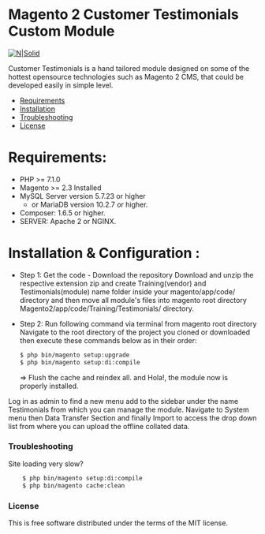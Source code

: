 # Magento 2 Customer Testimonials Custom Module

[![N|Solid](https://cldup.com/dTxpPi9lDf.thumb.png)](https://nodesource.com/products/nsolid)

Customer Testimonials is a hand tailored module designed on some of the hottest opensource technologies such as Magento 2 CMS, that could be developed easily in simple level.

  - [Requirements][RL1]
  - [Installation][IL1]
  - [Troubleshooting][TL1]
  - [License][LL1]

# Requirements:

- PHP >= 7.1.0
- Magento >= 2.3 Installed
- MySQL Server version 5.7.23 or higher
    -  or MariaDB version 10.2.7 or higher.
- Composer: 1.6.5 or higher.
- SERVER: Apache 2 or NGINX.


# Installation & Configuration :

- Step 1: Get the code - Download the repository
    Download and unzip the respective extension zip and create Training(vendor) and Testimonials(module) name folder inside your magento/app/code/ directory and then move all module's files into magento root directory Magento2/app/code/Training/Testimonials/ directory.

- Step 2: Run following command via terminal from magento root directory
    Navigate to the root directory of the project you cloned or downloaded then execute these commands below as in their order:
    ```sh
    $ php bin/magento setup:upgrade
    $ php bin/magento setup:di:compile
    ```
    => Flush the cache and reindex all.
    and Hola!, the module now is properly installed.

Log in as admin to find a new menu add to the sidebar under the name Testimonials from which you can manage the module.
Navigate to System menu then Data Transfer Section and finally Import to access the drop down list from where you can upload the offline collated data. 

### Troubleshooting
Site loading very slow?
```sh
    $ php bin/magento setup:di:compile
    $ php bin/magento cache:clean
```

### License

This is free software distributed under the terms of the MIT license.

[//]: # (These are reference links used in the body of this note and get stripped out when the markdown processor does its job. There is no need to format nicely because it shouldn't be seen. Thanks SO - http://stackoverflow.com/questions/4823468/store-comments-in-markdown-syntax)


   [RL1]: <https://github.com/ahmadSaeedGoda/simple-blog#Requirements>
   [IL1]: <https://github.com/ahmadSaeedGoda/simple-blog#Installation>
   [TL1]: <https://github.com/ahmadSaeedGoda/simple-blog#Troubleshooting>
   [LL1]: <https://github.com/ahmadSaeedGoda/simple-blog#License>
   [LMDL1]: <https://github.com/ahmadSaeedGoda/simple-blog/blob/master/LICENSE.md>